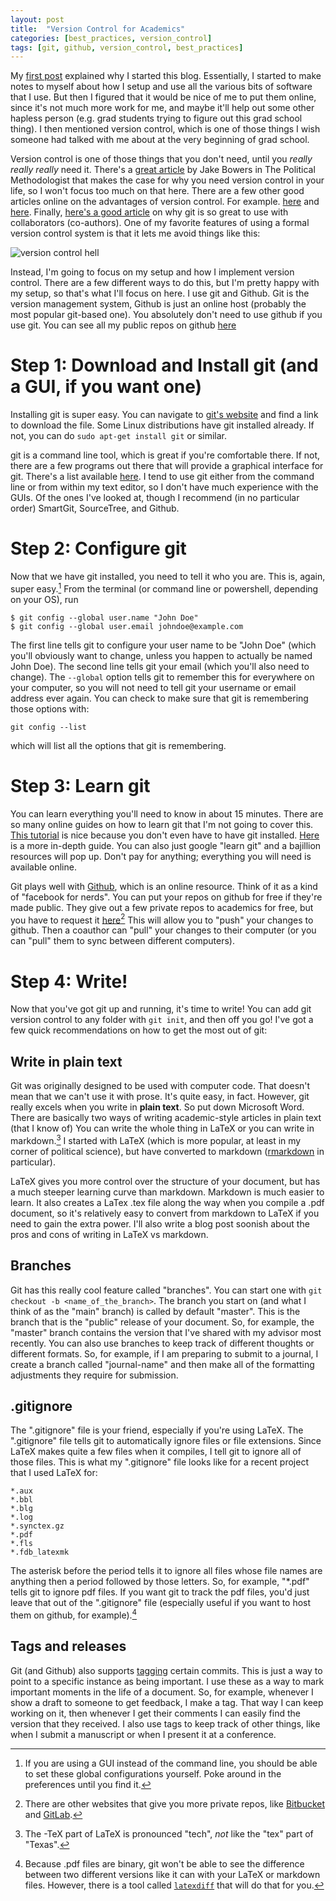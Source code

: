 ```yaml
---
layout: post
title:  "Version Control for Academics"
categories: [best_practices, version_control]
tags: [git, github, version_control, best_practices]
---
```


My [first post](/blog/2015/09/why-blog.html) explained why I started this blog.
Essentially, I started to make notes to myself about how I setup and use all the various bits of software that I use.
But then I figured that it would be nice of me to put them online, since it's not much more work for me, and maybe it'll help out some other hapless person (e.g. grad students trying to figure out this grad school thing). 
I then mentioned version control, which is one of those things I wish someone had talked with me about at the very beginning of grad school. 

Version control is one of those things that you don't need, until you *really really really* need it. 
There's a [great article](http://www.jakebowers.org/PAPERS/tpm_v18_n2.pdf) by Jake Bowers in The Political Methodologist that makes the case for why you need version control in your life, so I won't focus too much on that here. 
There are a few other good articles online on the advantages of version control. 
For example. [here](http://academia.stackexchange.com/questions/5277/why-use-version-control-systems-for-writing-a-paper) and [here](http://christinabergey.com/blog/2014/01/version-control-for-academics/).
Finally, [here's a good article](https://www.sharelatex.com/blog/2012/10/16/collaborating-with-latex-and-git.html) on why git is so great to use with collaborators (co-authors). 
One of my favorite features of using a formal version control system is that it lets me avoid things like this: 

![version control hell](http://www.phdcomics.com/comics/archive/phd101212s.gif)

Instead, I'm going to focus on my setup and how I implement version control.
There are a few different ways to do this, but I'm pretty happy with my setup, so that's what I'll focus on here.
I use git and Github.
Git is the version management system, Github is just an online host (probably the most popular git-based one).
You absolutely don't need to use github if you use git.
You can see all my public repos on github [here](https://github.com/jabranham)

# Step 1: Download and Install git (and a GUI, if you want one)
Installing git is super easy. 
You can navigate to [git's website](https://git-scm.com/) and find a link to download the file. 
Some Linux distributions have git installed already. 
If not, you can do `sudo apt-get install git` or similar. 

git is a command line tool, which is great if you're comfortable there. 
If not, there are a few programs out there that will provide a graphical interface for git. 
There's a list available [here](http://git-scm.com/downloads/guis).
I tend to use git either from the command line or from within my text editor, so I don't have much experience with the GUIs. 
Of the ones I've looked at, though I recommend (in no particular order) SmartGit, SourceTree, and Github. 

# Step 2: Configure git
Now that we have git installed, you need to tell it who you are. 
This is, again, super easy.[^1] 
From the terminal (or command line or powershell, depending on your OS), run

    $ git config --global user.name "John Doe"
    $ git config --global user.email johndoe@example.com

[^1]: If you are using a GUI instead of the command line, you should be able to set these global configurations yourself. Poke around in the preferences until you find it. 

The first line tells git to configure your user name to be "John Doe" (which you'll obviously want to change, unless you happen to actually be named John Doe).
The second line tells git your email (which you'll also need to change).
The `--global` option tells git to remember this for everywhere on your computer, so you will not need to tell git your username or email address ever again.
You can check to make sure that git is remembering those options with:

    git config --list 


which will list all the options that git is remembering. 

# Step 3: Learn git
You can learn everything you'll need to know in about 15 minutes. 
There are so many online guides on how to learn git that I'm not going to cover this. 
[This tutorial](https://try.github.io/levels/1/challenges/1) is nice because you don't even have to have git installed. 
[Here](https://www.atlassian.com/git/) is a more in-depth guide.
You can also just google "learn git" and a bajillion resources will pop up. 
Don't pay for anything; everything you will need is available online.

Git plays well with [Github](https://github.com), which is an online resource. 
Think of it as a kind of "facebook for nerds". 
You can put your repos on github for free if they're made public. 
They give out a few private repos to academics for free, but you have to request it [here](https://education.github.com/)[^3]
This will allow you to "push" your changes to github.
Then a coauthor can "pull" your changes to their computer (or you can "pull" them to sync between different computers).

[^3]: There are other websites that give you more private repos, like [Bitbucket](https://bitbucket.org) and [GitLab](https://gitlab.com).

# Step 4: Write!
Now that you've got git up and running, it's time to write! 
You can add git version control to any folder with `git init`, and then off you go! 
I've got a few quick recommendations on how to get the most out of git:

## Write in plain text

Git was originally designed to be used with computer code.
That doesn't mean that we can't use it with prose. 
It's quite easy, in fact. 
However, git really excels when you write in **plain text**. 
So put down Microsoft Word. 
There are basically two ways of writing academic-style articles in plain text (that I know of)
You can write the whole thing in LaTeX or you can write in markdown.[^2] 
I started with LaTeX (which is more popular,  at least in my corner of political science), but have converted to markdown ([rmarkdown](http://rmarkdown.rstudio.com/) in particular). 

[^2]: The -TeX part of LaTeX is pronounced "tech", *not* like the "tex" part of "Texas". 

LaTeX gives you more control over the structure of your document, but has a much steeper learning curve than markdown. 
Markdown is much easier to learn.
It also creates a LaTex .tex file along the way when you compile a .pdf document, so it's relatively easy to convert from markdown to LaTeX if you need to gain the extra power. 
I'll also write a blog post soonish about the pros and cons of writing in LaTeX vs markdown. 

## Branches
Git has this really cool feature called "branches". 
You can start one with `git checkout -b <name_of_the_branch>`.
The branch you start on (and what I think of as the "main" branch) is called by default "master". 
This is the branch that is the "public" release of your document. 
So, for example, the "master" branch contains the version that I've shared with my advisor most recently. 
You can also use branches to keep track of different thoughts or different formats. 
So, for example, if I am preparing to submit to a journal, I create a branch called "journal-name" and then make all of the formatting adjustments they require for submission. 

## .gitignore  
The ".gitignore" file is your friend, especially if you're using LaTeX. 
The ".gitignore" file tells git to automatically ignore files or file extensions. 
Since LaTeX makes quite a few files when it compiles, I tell git to ignore all of those files. 
This is what my ".gitignore" file looks like for a recent project that I used LaTeX for: 


    *.aux
    *.bbl
    *.blg
    *.log
    *.synctex.gz
    *.pdf
    *.fls
    *.fdb_latexmk


The asterisk before the period tells it to ignore all files whose file names are anything then a period followed by those letters. 
So, for example, "*.pdf" tells git to ignore pdf files. 
If you want git to track the pdf files, you'd just leave that out of the ".gitignore" file (especially useful if you want to host them on github, for example).[^4]

[^4]: Because .pdf files are binary, git won't be able to see the difference between two different versions like it can with your LaTeX or markdown files. However, there is a tool called [`latexdiff`](http://www.ctan.org/tex-archive/support/latexdiff/) that will do that for you.


## Tags and releases 

Git (and Github) also supports [tagging](https://git-scm.com/book/en/v2/Git-Basics-Tagging) certain commits. 
This is just a way to point to a specific instance as being important. 
I use these as a way to mark important moments in the life of a document.
So, for example, whenever I show a draft to someone to get feedback, I make a tag.
That way I can keep working on it, then whenever I get their comments I can easily find the version that they received.
I also use tags to keep track of other things, like when I submit a manuscript or when I present it at a conference. 
